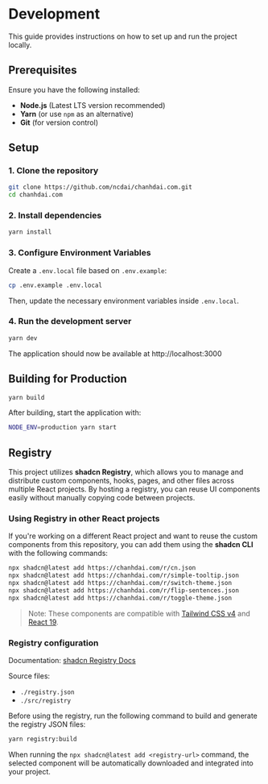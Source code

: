 # Development

This guide provides instructions on how to set up and run the project locally.

## Prerequisites

Ensure you have the following installed:

- **Node.js** (Latest LTS version recommended)
- **Yarn** (or use `npm` as an alternative)
- **Git** (for version control)

## Setup

### 1. Clone the repository

```sh
git clone https://github.com/ncdai/chanhdai.com.git
cd chanhdai.com
```

### 2. Install dependencies

```sh
yarn install
```

### 3. Configure Environment Variables

Create a `.env.local` file based on `.env.example`:

```sh
cp .env.example .env.local
```

Then, update the necessary environment variables inside `.env.local`.

### 4. Run the development server

```sh
yarn dev
```

The application should now be available at http://localhost:3000

## Building for Production

```sh
yarn build
```

After building, start the application with:

```sh
NODE_ENV=production yarn start
```

## Registry

This project utilizes **shadcn Registry**, which allows you to manage and distribute custom components, hooks, pages, and other files across multiple React projects. By hosting a registry, you can reuse UI components easily without manually copying code between projects.

### Using Registry in other React projects

If you're working on a different React project and want to reuse the custom components from this repository, you can add them using the **shadcn CLI** with the following commands:

```sh
npx shadcn@latest add https://chanhdai.com/r/cn.json
npx shadcn@latest add https://chanhdai.com/r/simple-tooltip.json
npx shadcn@latest add https://chanhdai.com/r/switch-theme.json
npx shadcn@latest add https://chanhdai.com/r/flip-sentences.json
npx shadcn@latest add https://chanhdai.com/r/toggle-theme.json
```
> Note: These components are compatible with [Tailwind CSS v4](https://tailwindcss.com/blog/tailwindcss-v4) and [React 19](https://react.dev/blog/2024/12/05/react-19).

### Registry configuration

Documentation: [shadcn Registry Docs](https://ui.shadcn.com/docs/registry)

Source files:
  - `./registry.json`
  - `./src/registry`

Before using the registry, run the following command to build and generate the registry JSON files:

```sh
yarn registry:build
```

When running the `npx shadcn@latest add <registry-url>` command, the selected component will be automatically downloaded and integrated into your project.
